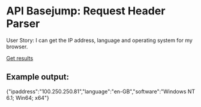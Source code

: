 API Basejump: Request Header Parser
===================================
User Story: I can get the IP address, language and operating system for my browser.

[Get results](https://header-parser-gmojo.glitch.me/api/whoami)

Example output:
-----------------------
{"ipaddress":"100.250.250.81","language":"en-GB","software":"Windows NT 6.1; Win64; x64"}